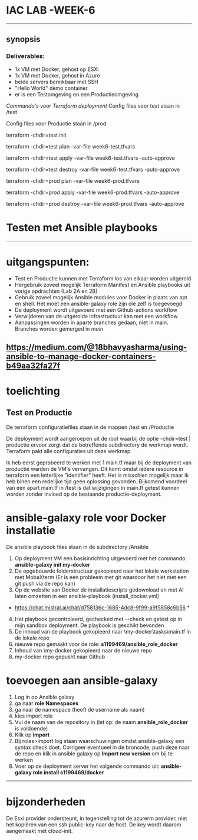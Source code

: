 # IAC LAB -WEEK-6
-------
## synopsis
### Deliverables:
- 1x VM met Docker, gehost op ESXi
- 1x VM met Docker, gehost in Azure
- beide servers bereikbaar met SSH
- "Hello World" demo container
- er is een Testomgeving en een Productieomgeving

*Commando's voor Terraform deployment*
Config files voor test staan in /test

Config files voor Productie staan in /prod

terraform -chdir=test init

terraform -chdir=test plan -var-file week6-test.tfvars

terraform -chdir=test apply -var-file week6-test.tfvars -auto-approve

terraform -chdir=test destroy -var-file week6-test.tfvars -auto-approve

terraform -chdir=prod plan -var-file week6-prod.tfvars

terraform -chdir=prod apply -var-file week6-prod.tfvars -auto-approve

terraform -chdir=prod destroy -var-file week6-prod.tfvars -auto-approve

# Testen met Ansible playbooks
----


# uitgangspunten:
- Test en Productie kunnen met Terraform los van elkaar worden uitgerold
- Hergebruik zoveel mogelijk Terraform Manifest en Ansible playbooks uit vorige opdrachten (Lab 2A en 2B)
- Gebruik zoveel mogelijk Ansible modules voor Docker in plaats van apt en shell. Het moet een ansible-galaxy role zijn die zelf is toegevoegd
- De deployment wordt uitgevoerd met een Github-actions workflow
- Verwijderen van de uitgerolde infrastructuur kan met een workflow
- Aanpassingen worden in aparte branches gedaan, niet in main. Branches worden gemerged in *main* 


https://medium.com/@18bhavyasharma/using-ansible-to-manage-docker-containers-b49aa32fa27f
----

# toelichting
## Test en Productie
De terraform configuratiefiles staan in de mappen /test en /Productie

De deployment wordt aangeroepen uit de root waarbij de optie -chdir=test | productie ervoor zorgt dat de betreffende subdirectory de werkmap wordt. Terraform pakt alle configuraties uit deze werkmap.

Ik heb eerst geprobeerd te werken met 1 main.tf maar bij de deployment van productie warden de VM's vervangen. Dit komt omdat iedere resource in terraform een letterlijke "identifier" heeft. Het is misschien mogelijk maar ik heb binen een redelijke tijd geen oplossing gevonden. Bijkomend voordeel van een apart main.tf in /test is dat wijzigingen in main.tf getest kunnen worden zonder invloed op de bestaande productie-deployment.


# ansible-galaxy role voor Docker installatie
De ansible playbook files staan in de subdirectory /Ansible
1. Op deployment VM een basisinrichting uitgevoerd met het commando: **ansible-galaxy init my-docker**
2. De opgebouwde folderstructuur gekopieerd naar het lokale werkstation met MobaXterm (Er is een probleem met git waardoor het niet met een git push via de repo kan) 
3. Op de website van Docker de installatiescripts gedownload en met AI laten omzetten in een ansible-playbook (install_docker.yml)

* https://chat.mistral.ai/chat/d758136c-1685-4dc8-9f99-a9f5858c6b56 *

4. Het playbook gecontroleerd, gechecked met --check en getest op in mijn sandbox deployment. De playbook is geschikt bevonden 
5. De inhoud van de playbook gekopieerd naar \my-docker\tasks\main.tf in de lokale repo
6. nieuwe repo gemaakt voor de role: **s1199469/ansible_role_docker**
7. Inhoud van \my-docker gekopieerd naar de nieuwe repo
8. my-docker repo gepusht naar Github

# toevoegen aan ansible-galaxy
1. Log in op Ansible galaxy
2. ga naar **role Namespaces**
3. ga naar de namespace (heeft de username als naam)
4. kies import role
5. Vul de naam van de repository in (let op: de naam **ansible_role_docker** is voldoende)
6. Klik op **import**
7. Bij roles>import log staan waarschuwingen omdat ansible-galaxy een syntax check doet. Corrigeer eventueel in de broncode, push deze naar de repo en klik in ansible galaxy op **Import new version** om bij te werken
8. Voer op de deployment server het volgende commando uit: **ansible-galaxy role install s1199469/docker**

----
# bijzonderheden
De Esxi provider ondersteunt, in tegenstelling tot de azurerm provider, niet het kopiëren van een ssh public-key naar de host. De key wordt daarom aangemaakt met cloud-init.

